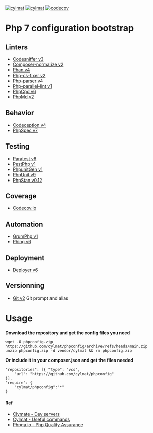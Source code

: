 [![cylmat](https://github.com/cylmat/phpconfig/actions/workflows/main.yml/badge.svg)](https://github.com/cylmat/phpconfig/actions/workflows/main.yml)
[![cylmat](https://circleci.com/gh/cylmat/phpconfig.svg?style=shield)](https://circleci.com/gh/cylmat/phpconfig)
[![codecov](https://codecov.io/gh/cylmat/phpconfig/branch/main/graph/badge.svg?token=H8N2JE4E7J)](https://codecov.io/gh/cylmat/phpconfig)

# Php 7 configuration bootstrap

## Linters
* [Codesniffer v3](https://github.com/squizlabs/PHP_CodeSniffer)
* [Composer-normalize v2](https://github.com/ergebnis/composer-normalize)
* [Phan v4](https://github.com/phan/phan/wiki)
* [Php-cs-fixer v2](https://cs.symfony.com/)
* [Php-parser v4](https://github.com/nikic/PHP-Parser)
* [Php-parallel-lint v1](https://github.com/php-parallel-lint/PHP-Parallel-Lint)
* [PhpCpd v6](https://github.com/sebastianbergmann/phpcpd)
* [PhpMd v2](https://phpmd.org)

## Behavior
* [Codeception v4](https://codeception.com)
* [PhpSpec v7](http://www.phpspec.net)

## Testing
* [Paratest v6](https://github.com/paratestphp/paratest)
* [PestPhp v1](https://pestphp.com/)
* [PhpunitGen v1](https://phpunitgen.io/)
* [PhpUnit v9](https://phpunit.de/)
* [PhpStan v0.12](https://phpstan.org/)

## Coverage
* [Codecov.io](https://codecov.io/)

## Automation
* [GrumPhp v1](https://github.com/phpro/grumphp)
* [Phing v6](https://phing.info)

## Deployment
* [Deployer v6](https://deployer.org)

## Versionning
* [Git v2](http://git-scm.com) Git prompt and alias

Usage
=====
**Download the repository and get the config files you need**  
```
wget -O phpconfig.zip https://github.com/cylmat/phpconfig/archive/refs/heads/main.zip
unzip phpconfig.zip -d vendor/cylmat && rm phpconfig.zip
```

**Or include it in your composer.json and get the files needed**  
```
"repositories": [{ "type": "vcs", 
    "url": "https://github.com/cylmat/phpconfig"
}],
"require": {
    "cylmat/phpconfig":"*"
}
```

#### Ref
* [Clymate - Dev servers](https://github.com/clymate/phpserver)  
* [Cylmat - Useful commands](https://github.com/cylmat/useful)  
* [Phpqa.io - Php Quality Assurance](https://phpqa.io)
